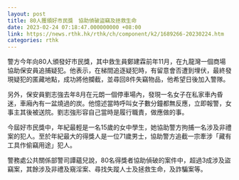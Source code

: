 ```yaml
---
layout: post
title: 80人獲頒好市民獎　協助偵破盜竊及拯救生命
date: 2023-02-24 07:18:47.000000000 +08:00
link: https://news.rthk.hk/rthk/ch/component/k2/1689266-20230224.htm
categories: rthk
---
```


警方今年向80人頒發好市民獎，其中救生員鄭建霖前年11月，在九龍灣一個商場協助保安員追捕疑犯。他表示，在梯間追逐疑犯時，有留意會否遭到埋伏，最終發現疑犯的匿藏地點，成功將他攔截，並尋回8件失竊物品，他希望日後加入警隊。

另外，保安員劉志強去年8月在元朗一個停車場內，發現一名女子在私家車內昏迷，車廂內有一盆燒過的炭。他憶述當時呼叫女子數分鐘都無反應，立即報警，女事主其後被送院。劉志強形容自己當時是履行職責，做應做的事。

今屆好市民獎中，年紀最輕是一名15歲的女中學生，她協助警方拘捕一名涉及非禮案的犯人。至於年紀最大的得獎人是一位71歲男士，協助警方追截一宗牽涉「藏有工具作偷竊用途」犯人。

警務處公共關係部警司譚蘊兒說，80名得獎者協助偵破的案件中，超過3成涉及盜竊案，其餘涉及非禮及窺淫案、尋找失蹤人士及拯救生命，及詐騙案等。
